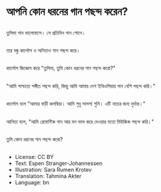 # আপনি কোন ধরনের গান পছন্দ করেন?

##
তুলিমা গান ভালোবাসে। সে প্রতিদিন গান শোনে।

##
তার বন্ধু কার্লোস ও অনিতাও গান পছন্দ করে।

##
কার্লোস জিজ্ঞেস করে "তুলিমা, তুমি কোন ধরনের গান পছন্দ করো?"

##
"আমি পাশ্চাত্য সঙ্গীত পছন্দ করি, কিন্তু আমি আমার দেশ ইথিওপিয়ার গান বেশি পছন্দ করি।"

##
কার্লোস বলে "আমার বাড়ী কলম্বিয়া। আমি শুধু সালসা শুনি। এটি নাচের জন্য দুর্দান্ত।"

##
আনিতা বলে, "আমি রোমান্টিক গান আর মন ভাল করে দেওয়ার মতো মিউজিক পছন্দ করি।"

##
তুমি কোন ধরনের গান পছন্দ করো?

##
* License: CC BY
* Text: Espen Stranger-Johannessen
* Illustration: Sara Rumen Krotev
* Translation: Tahmina Akter
* Language: bn
